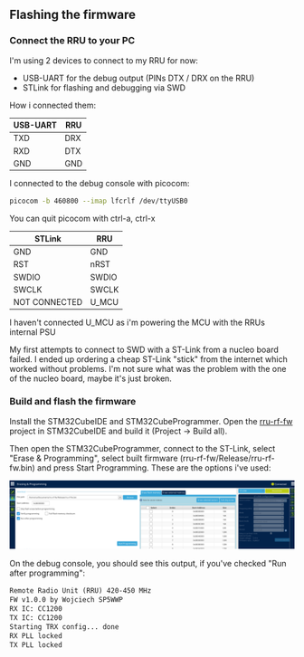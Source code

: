 ## Flashing the firmware
### Connect the RRU to your PC

I'm using 2 devices to connect to my RRU for now:
- USB-UART for the debug output (PINs DTX / DRX on the RRU)
- STLink for flashing and debugging via SWD

How i connected them:

| USB-UART | RRU |
| -------- | --- |
| TXD      | DRX |
| RXD      | DTX |
| GND      | GND |

I connected to the debug console with picocom:
```bash
picocom -b 460800 --imap lfcrlf /dev/ttyUSB0
```

You can quit picocom with ctrl-a, ctrl-x

| STLink        | RRU   |
| ------------- | ----- |
| GND           | GND   |
| RST           | nRST  |
| SWDIO         | SWDIO |
| SWCLK         | SWCLK |
| NOT CONNECTED | U_MCU |

I haven't connected U_MCU as i'm powering the MCU with the RRUs internal PSU

My first attempts to connect to SWD with a ST-Link from a nucleo board failed. I ended up ordering a cheap ST-Link "stick" from the internet which worked without problems. I'm not sure what was the problem with the one of the nucleo board, maybe it's just broken.

### Build and flash the firmware

Install the STM32CubeIDE and STM32CubeProgrammer. Open the [rru-rf-fw](https://github.com/M17-Project/rru-rf-fw) project in STM32CubeIDE and build it (Project -> Build all).

Then open the STM32CubeProgrammer, connect to the ST-Link, select "Erase & Programming", select built firmware (rru-rf-fw/Release/rru-rf-fw.bin) and press Start Programming. These are the options i've used:

![STM32CubeProgrammer](images/STM32CubeProgrammer.png)

On the debug console, you should see this output, if you've checked "Run after programming":

```
Remote Radio Unit (RRU) 420-450 MHz  
FW v1.0.0 by Wojciech SP5WWP  
RX IC: CC1200  
TX IC: CC1200  
Starting TRX config... done  
RX PLL locked  
TX PLL locked
```

